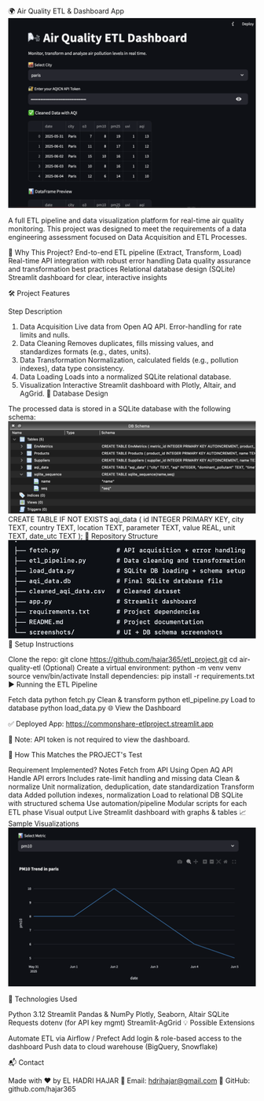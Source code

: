 🌍 Air Quality ETL & Dashboard App
![Dashboard Screenshot](ui.png)

A full ETL pipeline and data visualization platform for real-time air quality monitoring. This project was designed to meet the requirements of a data engineering assessment focused on Data Acquisition and ETL Processes.

📌 Why This Project?
End-to-end ETL pipeline (Extract, Transform, Load)
Real-time API integration with robust error handling
Data quality assurance and transformation best practices
Relational database design (SQLite)
Streamlit dashboard for clear, interactive insights

🛠 Project Features

Step	Description
1. Data Acquisition	Live data from Open AQ API. Error-handling for rate limits and nulls.
2. Data Cleaning	Removes duplicates, fills missing values, and standardizes formats (e.g., dates, units).
3. Data Transformation	Normalization, calculated fields (e.g., pollution indexes), data type consistency.
4. Data Loading	Loads into a normalized SQLite relational database.
5. Visualization	Interactive Streamlit dashboard with Plotly, Altair, and AgGrid.
🧱 Database Design

The processed data is stored in a SQLite database with the following schema:
![SQL DATABASE](shema.png)
CREATE TABLE IF NOT EXISTS aqi_data (
    id INTEGER PRIMARY KEY,
    city TEXT,
    country TEXT,
    location TEXT,
    parameter TEXT,
    value REAL,
    unit TEXT,
    date_utc TEXT
);
📁 Repository Structure
![Repository structure](repo.png)
🚀 Setup Instructions

Clone the repo:
git clone https://github.com/hajar365/etl_project.git
cd air-quality-etl
(Optional) Create a virtual environment:
python -m venv venv
source venv/bin/activate
Install dependencies:
pip install -r requirements.txt
▶️ Running the ETL Pipeline

Fetch data
python fetch.py
Clean & transform
python etl_pipeline.py
Load to database
python load_data.py
🌐 View the Dashboard

✅ Deployed App: https://commonshare-etlproject.streamlit.app

📌 Note: API token is not required to view the dashboard.

🧪 How This Matches the PROJECT's Test

Requirement	Implemented?	   Notes
Fetch from API		           Using Open AQ API
Handle API errors		       Includes rate-limit handling and missing data
Clean & normalize		       Unit normalization, deduplication, date standardization
Transform data		           Added pollution indexes, normalization
Load to relational DB	     SQLite with structured schema
Use automation/pipeline		   Modular scripts for each ETL phase
Visual output		           Live Streamlit dashboard with graphs & tables
📈 Sample Visualizations
![Pollution Chart](plot.png)


🧠 Technologies Used

Python 3.12
Streamlit
Pandas & NumPy
Plotly, Seaborn, Altair
SQLite
Requests
dotenv (for API key mgmt)
Streamlit-AgGrid
💡 Possible Extensions

Automate ETL via Airflow / Prefect
Add login & role-based access to the dashboard
Push data to cloud warehouse (BigQuery, Snowflake)

📬 Contact

Made with ❤️ by EL HADRI HAJAR
📧 Email: hdrihajar@gmail.com
🔗 GitHub: github.com/hajar365
